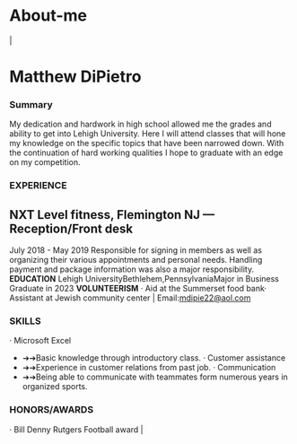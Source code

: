 # About-me
|
##
# Matthew DiPietro

### **Summary**
My dedication and hardwork in high school allowed me the grades and ability to get into Lehigh University.  Here I will attend classes that will hone my knowledge on the specific topics that have been narrowed down. With the continuation of hard working qualities I hope to graduate with an edge on my competition.
### **EXPERIENCE**

## **NXT Level fitness, Flemington NJ** — Reception/Front desk
July 2018 - May 2019 Responsible for signing in members as well as organizing their various appointments and personal needs. Handling payment and package information was also a major responsibility.   **EDUCATION** Lehigh UniversityBethlehem,PennsylvaniaMajor in Business Graduate in 2023     **VOLUNTEERISM** · Aid at the Summerset food bank·  Assistant at Jewish community center   |  Email:[mdipie22@aol.com](mailto:mdipie22@aol.com)
### **SKILLS**
 · Microsoft Excel
- ➔➔Basic knowledge through introductory class.
· Customer assistance
- ➔➔Experience in customer relations from past job.
· Communication
- ➔➔Being able to communicate with teammates form numerous years in organized sports.

### **HONORS/AWARDS**
 · Bill Denny Rutgers Football award   |